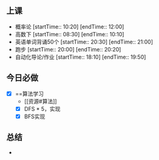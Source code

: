 ## 上课
-  概率论 [startTime:: 10:20]  [endTime:: 12:00]
-  高数下 [startTime:: 08:30]  [endTime:: 10:10]
-  英语单词背诵50个 [startTime:: 20:30]  [endTime:: 21:00]
-  跑步 [startTime:: 20:00]  [endTime:: 20:20]
-  自动化导论/作业 [startTime:: 18:10]  [endTime:: 19:50]
## 今日必做
* [x] ==算法学习
	* [[资源#算法]]
	* [x] DFS * 5，实现
	* [x] BFS实现
## 总结
* 
